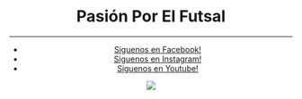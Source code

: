 <html> 
  <head> <title>PasionPorElFutsal</title>
<body> 
  <h1>Pasión Por El Futsal</h1>
  <hr/>
    </body>
    <body align="center">
       <nav>
           <ul>
               <li><a href="https://web.facebook.com/pasionporelfutsal/?_rdc=1&_rdr" target="_blank">Siguenos en Facebook!</a></li>
               <li><a href="https://www.instagram.com/pasionporelfutsal/?hl=es" target="_blank">Siguenos en Instagram!</a></li>
               <li><a href="https://www.youtube.com/channel/UCXkBjGCDqkHGSCXgcjPS47g" target="_blank">Siguenos en Youtube!</a></li>
           </ul>
  <img src="https://scontent.fscl13-1.fna.fbcdn.net/v/t1.6435-1/s148x148/38411730_286037638619102_646017640287961088_n.png?_nc_cat=108&ccb=1-5&_nc_sid=1eb0c7&_nc_eui2=AeFvSwBstxcBSR0X6z5xwUEibSXCJAak1qhtJcIkBqTWqIwh0MiwaWgoxu6dNCVDDkt6KavdhAdq2kEX-cSRp2uD&_nc_ohc=nTAsg1RU0K4AX8qFR8P&_nc_ht=scontent.fscl13-1.fna&oh=6ddeda6147ec6cf505d902766281a31f&oe=61524C27">
  </body>
  <title>
</html>
  
